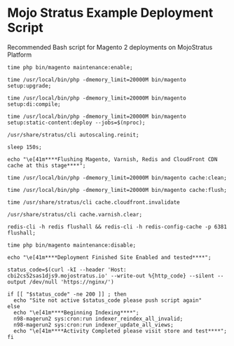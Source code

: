 # Mojo Stratus Example Deployment Script
Recommended Bash script for Magento 2 deployments on MojoStratus Platform

```
time php bin/magento maintenance:enable;
```

```
time /usr/local/bin/php -dmemory_limit=20000M bin/magento setup:upgrade;
```

```
time /usr/local/bin/php -dmemory_limit=20000M bin/magento setup:di:compile;
```

```
time /usr/local/bin/php -dmemory_limit=20000M bin/magento setup:static-content:deploy --jobs=$(nproc);
```

```
/usr/share/stratus/cli autoscaling.reinit;
```

```
sleep 150s;
```

```
echo "\e[41m****Flushing Magento, Varnish, Redis and CloudFront CDN cache at this stage****";
```

```
time /usr/local/bin/php -dmemory_limit=20000M bin/magento cache:clean;
```

```
time /usr/local/bin/php -dmemory_limit=20000M bin/magento cache:flush;
```

```
time /usr/share/stratus/cli cache.cloudfront.invalidate
```

```
/usr/share/stratus/cli cache.varnish.clear;
```

```
redis-cli -h redis flushall && redis-cli -h redis-config-cache -p 6381 flushall;
```

```
time php bin/magento maintenance:disable;
```

```
echo "\e[41m****Deployment Finished Site Enabled and tested****";
```

```
status_code=$(curl -kI --header 'Host: cbi2cs52sas1djs9.mojostratus.io' --write-out %{http_code} --silent --output /dev/null 'https://nginx/')
```

```
if [[ "$status_code" -ne 200 ]] ; then
  echo "Site not active $status_code please push script again"
else
  echo "\e[41m****Beginning Indexing****";
  n98-magerun2 sys:cron:run indexer_reindex_all_invalid;
  n98-magerun2 sys:cron:run indexer_update_all_views;
  echo "\e[41m****Activity Completed please visit store and test****";
fi
```
